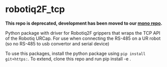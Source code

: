 # robotiq2F_tcp

**This repo is deprecated, development has been moved to our [mono repo](https://github.com/airo-ugent/airo-mono/tree/main/airo-robots).**


Python package with driver for Robotiq2F grippers that wraps the TCP API of the Robotiq URCap. For use when connecting the RS-485 on a UR robot (so no RS-485 to usb convertor and serial device)


To use this packages, install the python package using `pip install git+https:`.
To extend, clone this repo and run pip install -e .
